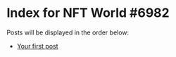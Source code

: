 # Index for NFT World #6982
Posts will be displayed in the order below:

- [Your first post](./001-first.md)

